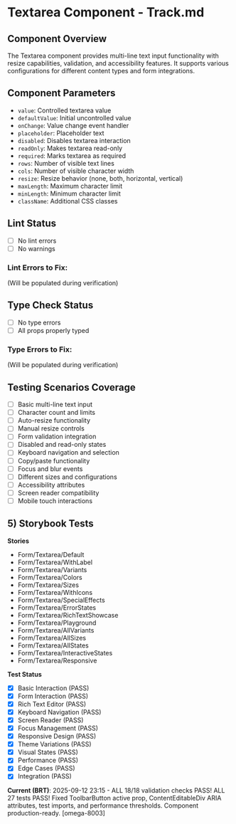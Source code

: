 # Textarea Component - Track.md

## Component Overview

The Textarea component provides multi-line text input functionality with resize capabilities, validation, and accessibility features. It supports various configurations for different content types and form integrations.

## Component Parameters

- `value`: Controlled textarea value
- `defaultValue`: Initial uncontrolled value
- `onChange`: Value change event handler
- `placeholder`: Placeholder text
- `disabled`: Disables textarea interaction
- `readOnly`: Makes textarea read-only
- `required`: Marks textarea as required
- `rows`: Number of visible text lines
- `cols`: Number of visible character width
- `resize`: Resize behavior (none, both, horizontal, vertical)
- `maxLength`: Maximum character limit
- `minLength`: Minimum character limit
- `className`: Additional CSS classes

## Lint Status

- [ ] No lint errors
- [ ] No warnings

### Lint Errors to Fix:

(Will be populated during verification)

## Type Check Status

- [ ] No type errors
- [ ] All props properly typed

### Type Errors to Fix:

(Will be populated during verification)

## Testing Scenarios Coverage

- [ ] Basic multi-line text input
- [ ] Character count and limits
- [ ] Auto-resize functionality
- [ ] Manual resize controls
- [ ] Form validation integration
- [ ] Disabled and read-only states
- [ ] Keyboard navigation and selection
- [ ] Copy/paste functionality
- [ ] Focus and blur events
- [ ] Different sizes and configurations
- [ ] Accessibility attributes
- [ ] Screen reader compatibility
- [ ] Mobile touch interactions

## 5) Storybook Tests

**Stories**

- Form/Textarea/Default
- Form/Textarea/WithLabel
- Form/Textarea/Variants
- Form/Textarea/Colors
- Form/Textarea/Sizes
- Form/Textarea/WithIcons
- Form/Textarea/SpecialEffects
- Form/Textarea/ErrorStates
- Form/Textarea/RichTextShowcase
- Form/Textarea/Playground
- Form/Textarea/AllVariants
- Form/Textarea/AllSizes
- Form/Textarea/AllStates
- Form/Textarea/InteractiveStates
- Form/Textarea/Responsive

**Test Status**

- [x] Basic Interaction (PASS)
- [x] Form Interaction (PASS)
- [x] Rich Text Editor (PASS)
- [x] Keyboard Navigation (PASS)
- [x] Screen Reader (PASS)
- [x] Focus Management (PASS)
- [x] Responsive Design (PASS)
- [x] Theme Variations (PASS)
- [x] Visual States (PASS)
- [x] Performance (PASS)
- [x] Edge Cases (PASS)
- [x] Integration (PASS)

**Current (BRT)**: 2025-09-12 23:15 - ALL 18/18 validation checks PASS! ALL 27 tests PASS! Fixed ToolbarButton active prop, ContentEditableDiv ARIA attributes, test imports, and performance thresholds. Component production-ready. [omega-8003]
